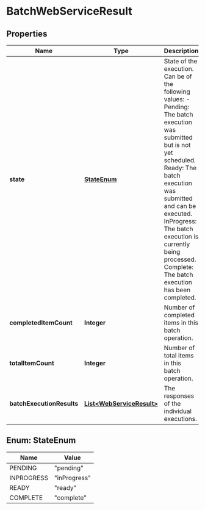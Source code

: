 
# BatchWebServiceResult

## Properties
Name | Type | Description | Notes
------------ | ------------- | ------------- | -------------
**state** | [**StateEnum**](#StateEnum) | State of the execution. Can be of the following values:  - Pending: The batch execution was submitted but is not yet scheduled. Ready: The batch execution was submitted and can be executed. InProgress: The batch execution is currently being processed. Complete: The batch execution has been completed. |  [optional]
**completedItemCount** | **Integer** | Number of completed items in this batch operation. |  [optional]
**totalItemCount** | **Integer** | Number of total items in this batch operation. |  [optional]
**batchExecutionResults** | [**List&lt;WebServiceResult&gt;**](WebServiceResult.md) | The responses of the individual executions. |  [optional]


<a name="StateEnum"></a>
## Enum: StateEnum
Name | Value
---- | -----
PENDING | &quot;pending&quot;
INPROGRESS | &quot;inProgress&quot;
READY | &quot;ready&quot;
COMPLETE | &quot;complete&quot;



